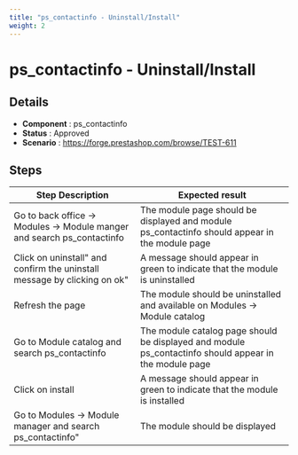 ```yaml
---
title: "ps_contactinfo - Uninstall/Install"
weight: 2
---
```


# ps_contactinfo - Uninstall/Install
## Details
* **Component** : ps_contactinfo
* **Status** : Approved
* **Scenario** : https://forge.prestashop.com/browse/TEST-611

## Steps
| Step Description | Expected result |
| ----- | ----- |
| Go to back office -> Modules -> Module manger and search ps_contactinfo | The module page should be displayed and module ps_contactinfo should appear in the module page |
| Click on uninstall" and confirm the uninstall message by clicking on ok" | A message should appear in green to indicate that the module is uninstalled |
| Refresh the page | The module should be uninstalled and available on Modules -> Module catalog |
| Go to Module catalog and search ps_contactinfo | The module catalog page should be displayed and module ps_contactinfo should appear in the module page |
| Click on install | A message should appear in green to indicate that the module is installed |
| Go to Modules -> Module manager and search ps_contactinfo" | The module should be displayed |
